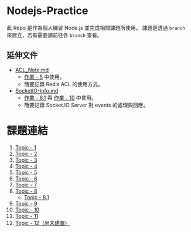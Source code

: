 # Nodejs-Practice
此 Repo 是作為個人練習 Node.js 並完成相關課題所使用。
課題是透過 `branch` 來建立，若有需要請前往各 `branch` 查看。

## 延伸文件
- [ACL_Note.md](https://github.com/saketora95/Nodejs-Practice/blob/main/SocketIO-Info.md)
    - [作業 - 5](https://github.com/saketora95/Nodejs-Practice/tree/Topic-5) 中使用。
    - 簡要記錄 Redis ACL 的使用方式。
- [SocketIO-Info.md](https://github.com/saketora95/Nodejs-Practice/blob/main/SocketIO-Info.md)
    - [作業 - 8.1](https://github.com/saketora95/Nodejs-Practice/tree/Topic-8.1) 與 [作業 - 10](https://github.com/saketora95/Nodejs-Practice/tree/Topic-10) 中使用。
    - 簡要記錄 Socket.IO Server 對 events 的處理與回應。

# 課題連結
1. [Topic - 1](https://github.com/saketora95/Nodejs-Practice/tree/Topic-1)
2. [Topic - 2](https://github.com/saketora95/Nodejs-Practice/tree/Topic-2)
3. [Topic - 3](https://github.com/saketora95/Nodejs-Practice/tree/Topic-3)
4. [Topic - 4](https://github.com/saketora95/Nodejs-Practice/tree/Topic-4)
5. [Topic - 5](https://github.com/saketora95/Nodejs-Practice/tree/Topic-5)
6. [Topic - 6](https://github.com/saketora95/Nodejs-Practice/tree/Topic-6)
7. [Topic - 7](https://github.com/saketora95/Nodejs-Practice/tree/Topic-7)
8. [Topic - 8](https://github.com/saketora95/Nodejs-Practice/tree/Topic-8)
     - [Topic - 8.1](https://github.com/saketora95/Nodejs-Practice/tree/Topic-8.1)
9. [Topic - 9](https://github.com/saketora95/Nodejs-Practice/tree/Topic-9)
10. [Topic - 10](https://github.com/saketora95/Nodejs-Practice/tree/Topic-10)
11. [Topic - 11](https://github.com/saketora95/Nodejs-Practice/tree/Topic-11)
12. [Topic - 12（尚未建置）](https://github.com/saketora95/Nodejs-Practice/tree/Topic-12)
